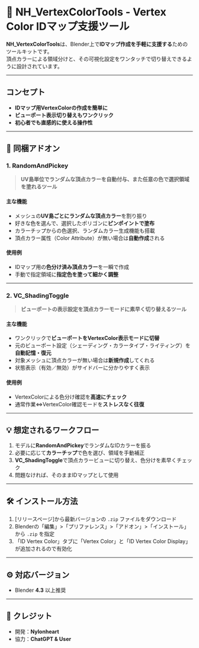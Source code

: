 # 🎨 NH_VertexColorTools - Vertex Color IDマップ支援ツール

**NH_VertexColorTools**は、Blender上で**IDマップ作成を手軽に支援する**ためのツールキットです。  
頂点カラーによる領域分けと、その可視化設定をワンタッチで切り替えできるように設計されています。

---

## コンセプト
- **IDマップ用VertexColorの作成を簡単に**
- **ビューポート表示切り替えもワンクリック**
- **初心者でも直感的に使える操作性**

---

## 📁 同梱アドオン

### 1. RandomAndPickey
> **UV島単位でランダムな頂点カラーを自動付与、また任意の色で選択領域を塗れるツール**

#### 主な機能
- メッシュの**UV島ごとにランダムな頂点カラー**を割り振り
- 好きな色を選んで、選択したポリゴンに**ピンポイントで塗布**
- カラーチップからの色選択、ランダムカラー生成機能も搭載
- 頂点カラー属性（Color Attribute）が無い場合は**自動作成**される

#### 使用例
- IDマップ用の**色分け済み頂点カラー**を一瞬で作成
- 手動で指定領域に**指定色を塗って細かく調整**

---

### 2. VC_ShadingToggle
> **ビューポートの表示設定を頂点カラーモードに素早く切り替えるツール**

#### 主な機能
- ワンクリックで**ビューポートをVertexColor表示モードに切替**
- 元のビューポート設定（シェーディング・カラータイプ・ライティング）を**自動記憶・復元**
- 対象メッシュに頂点カラーが無い場合は**新規作成**してくれる
- 状態表示（有効／無効）がサイドバーに分かりやすく表示

#### 使用例
- VertexColorによる色分け確認を**高速にチェック**
- 通常作業⇔VertexColor確認モードを**ストレスなく往復**

---

## 💡 想定されるワークフロー

1. モデルに**RandomAndPickey**でランダムなIDカラーを振る  
2. 必要に応じて**カラーチップ**で色を選び、領域を手動補正  
3. **VC_ShadingToggle**で頂点カラービューに切り替え、色分けを素早くチェック  
4. 問題なければ、そのままIDマップとして使用

---

## 🛠️ インストール方法

1. [リリースページ]から最新バージョンの `.zip` ファイルをダウンロード
2. Blenderの「編集」>「プリファレンス」>「アドオン」>「インストール」から `.zip` を指定
3. 「ID Vertex Color」タブに「Vertex Color」と「ID Vertex Color Display」が追加されるので有効化

---

## ⚙️ 対応バージョン
- Blender **4.3** 以上推奨

---

## 🧠 クレジット
- 開発：**Nylonheart**
- 協力：**ChatGPT & User**
